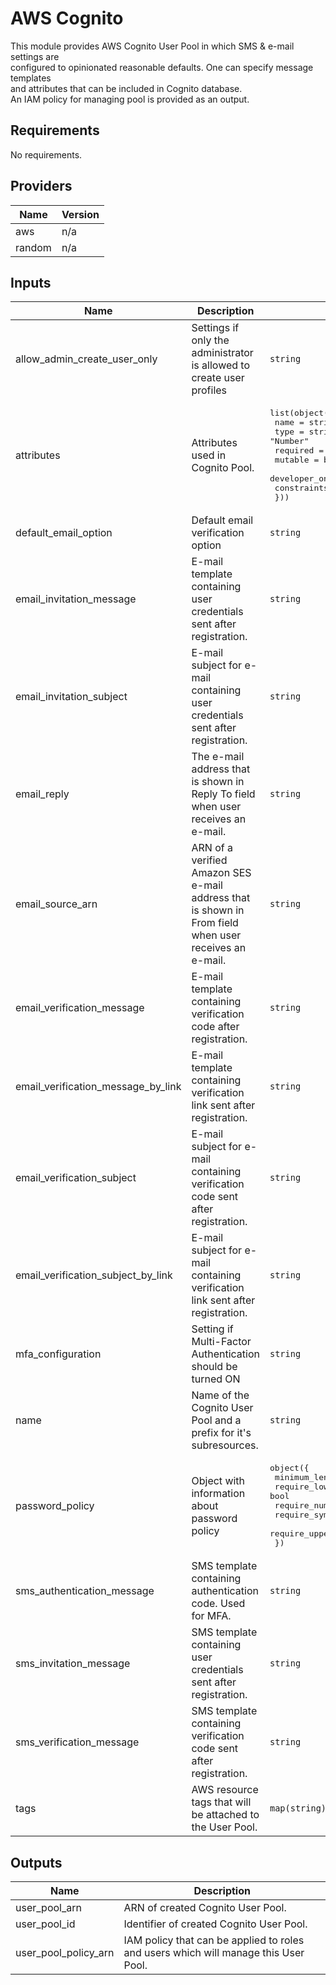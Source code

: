 # AWS Cognito  
This module provides AWS Cognito User Pool in which SMS & e-mail settings are  
configured to opinionated reasonable defaults. One can specify message templates  
and attributes that can be included in Cognito database.  
An IAM policy for managing pool is provided as an output.

## Requirements

No requirements.

## Providers

| Name | Version |
|------|---------|
| aws | n/a |
| random | n/a |

## Inputs

| Name | Description | Type | Default | Required |
|------|-------------|------|---------|:--------:|
| allow\_admin\_create\_user\_only | Settings if only the administrator is allowed to create user profiles | `string` | `"true"` | no |
| attributes | Attributes used in Cognito Pool. | <pre>list(object({<br>    name                     = string<br>    type                     = string # "String" or "Number"<br>    required                 = bool<br>    mutable                  = bool<br>    developer_only_attribute = bool<br>    constraints              = any<br>  }))</pre> | `[]` | no |
| default\_email\_option | Default email verification option | `string` | `"CONFIRM_WITH_CODE"` | no |
| email\_invitation\_message | E-mail template containing user credentials sent after registration. | `string` | `"Your username is {username} and temporary password is {####}."` | no |
| email\_invitation\_subject | E-mail subject for e-mail containing user credentials sent after registration. | `string` | `"Your temporary password"` | no |
| email\_reply | The e-mail address that is shown in Reply To field when user receives an e-mail. | `string` | n/a | yes |
| email\_source\_arn | ARN of a verified Amazon SES e-mail address that is shown in From field when user receives an e-mail. | `string` | n/a | yes |
| email\_verification\_message | E-mail template containing verification code after registration. | `string` | `"Your verification code is {####}."` | no |
| email\_verification\_message\_by\_link | E-mail template containing verification link sent after registration. | `string` | `"Please click the link below to verify your email address. {##Verify Email##}"` | no |
| email\_verification\_subject | E-mail subject for e-mail containing verification code sent after registration. | `string` | `"Your verification code"` | no |
| email\_verification\_subject\_by\_link | E-mail subject for e-mail containing verification link sent after registration. | `string` | `"Your verification link"` | no |
| mfa\_configuration | Setting if Multi-Factor Authentication should be turned ON | `string` | `"OPTIONAL"` | no |
| name | Name of the Cognito User Pool and a prefix for it's subresources. | `string` | n/a | yes |
| password\_policy | Object with information about password policy | <pre>object({<br>    minimum_length    = number<br>    require_lowercase = bool<br>    require_numbers   = bool<br>    require_symbols   = bool<br>    require_uppercase = bool<br>  })</pre> | <pre>{<br>  "minimum_length": 12,<br>  "require_lowercase": true,<br>  "require_numbers": true,<br>  "require_symbols": true,<br>  "require_uppercase": true<br>}</pre> | no |
| sms\_authentication\_message | SMS template containing authentication code. Used for MFA. | `string` | `"Your authentication code is {####}."` | no |
| sms\_invitation\_message | SMS template containing user credentials sent after registration. | `string` | `"Your username is {username} and temporary password is {####}."` | no |
| sms\_verification\_message | SMS template containing verification code sent after registration. | `string` | `"Your verification code is {####}."` | no |
| tags | AWS resource tags that will be attached to the User Pool. | `map(string)` | `{}` | no |

## Outputs

| Name | Description |
|------|-------------|
| user\_pool\_arn | ARN of created Cognito User Pool. |
| user\_pool\_id | Identifier of created Cognito User Pool. |
| user\_pool\_policy\_arn | IAM policy that can be applied to roles and users which will manage this User Pool. |

